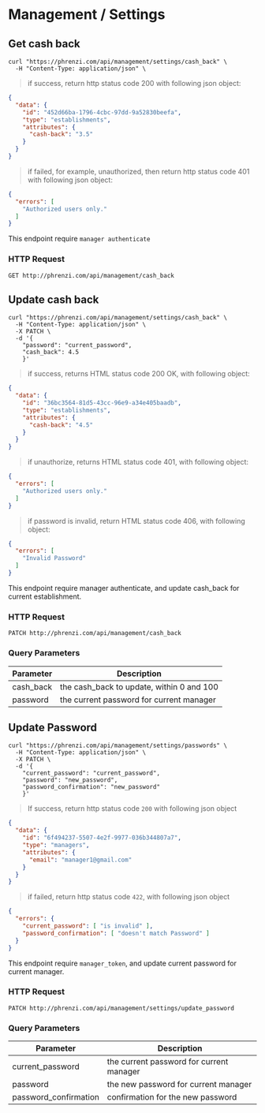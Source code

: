 # Management / Settings

## Get cash back

```shell
curl "https://phrenzi.com/api/management/settings/cash_back" \
  -H "Content-Type: application/json" \
```

> if success, return http status code 200 with following json object:

```json
{
  "data": {
    "id": "452d66ba-1796-4cbc-97dd-9a52830beefa",
    "type": "establishments",
    "attributes": {
      "cash-back": "3.5"
    }
  }
}
```

> if failed, for example, unauthorized, then return http status code 401 with following json object:

``` json
{
  "errors": [
    "Authorized users only."
  ]
}
```

This endpoint require `manager authenticate`

### HTTP Request

`GET http://phrenzi.com/api/management/cash_back`

## Update cash back

```shell
curl "https://phrenzi.com/api/management/settings/cash_back" \
  -H "Content-Type: application/json" \
  -X PATCH \
  -d '{
    "password": "current_password",
    "cash_back": 4.5
    }'
```

> if success, returns HTML status code 200 OK, with following object:

``` json
{
  "data": {
    "id": "36bc3564-81d5-43cc-96e9-a34e405baadb",
    "type": "establishments",
    "attributes": {
      "cash-back": "4.5"
    }
  }
}
```

> if unauthorize, returns HTML status code 401, with following object:

``` json
{
  "errors": [
    "Authorized users only."
  ]
}
```

> if password is invalid, return HTML status code 406, with following object:

``` json
{
  "errors": [
    "Invalid Password"
  ]
}
```

This endpoint require manager authenticate, and update cash_back for current establishment.

### HTTP Request

`PATCH http://phrenzi.com/api/management/cash_back`

### Query Parameters

Parameter | Description
--------- | -----------
cash_back | the cash_back to update, within 0 and 100
password | the current password for current manager

## Update Password

```shell
curl "https://phrenzi.com/api/management/settings/passwords" \
  -H "Content-Type: application/json" \
  -X PATCH \
  -d '{
    "current_password": "current_password",
    "password": "new_password",
    "password_confirmation": "new_password"
    }'
```

> If success, return http status code `200` with following json object

``` json
{
  "data": {
    "id": "6f494237-5507-4e2f-9977-036b344807a7",
    "type": "managers",
    "attributes": {
      "email": "manager1@gmail.com"
    }
  }
}
```

> if failed, return http status code `422`, with following json object

``` json
{
  "errors": {
    "current_password": [ "is invalid" ],
    "password_confirmation": [ "doesn't match Password" ]
  }
}
```

This endpoint require `manager_token`, and update current password for current manager.

### HTTP Request

`PATCH http://phrenzi.com/api/management/settings/update_password`

### Query Parameters

Parameter | Description
--------- | -----------
current_password | the current password for current manager
password | the new password for current manager
password_confirmation | confirmation for the new password
